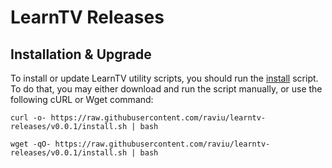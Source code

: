# LearnTV Releases 

## Installation & Upgrade 

To install or update LearnTV utility scripts, you should run the [install](https://raw.githubusercontent.com/raviu/learntv-releases/v0.0.1/install.sh) script. To do that, you may either download and run the script manually, or use the following cURL or Wget command:

```
curl -o- https://raw.githubusercontent.com/raviu/learntv-releases/v0.0.1/install.sh | bash
```

```
wget -qO- https://raw.githubusercontent.com/raviu/learntv-releases/v0.0.1/install.sh | bash
```

